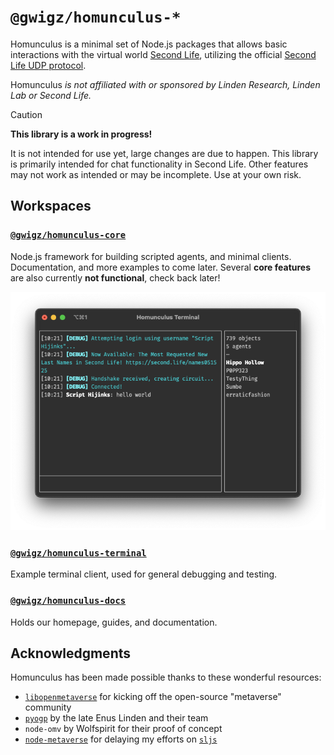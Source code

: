# `@gwigz/homunculus-*`

Homunculus is a minimal set of Node.js packages that allows basic interactions with the virtual world
[Second Life](https://www.secondlife.com), utilizing the official
[Second Life UDP protocol](http://wiki.secondlife.com/wiki/Protocol).

Homunculus _is not affiliated with or sponsored by Linden Research, Linden Lab or
Second Life._

> [!CAUTION]
>
> **This library is a work in progress!**
>
> It is not intended for use yet, large changes are due to happen. This library is primarily intended for chat functionality in Second Life. Other features may not work as intended or may be incomplete. Use at your own risk.

## Workspaces

### [`@gwigz/homunculus-core`](./packages/homunculus-core)

Node.js framework for building scripted agents, and minimal clients. Documentation, and more examples to come later. Several **core features** are also currently **not functional**, check back later!

<div align="center">
  <img src="./packages/homunculus-terminal/terminal.png" />
</div>

### [`@gwigz/homunculus-terminal`](./packages/homunculus-terminal)

Example terminal client, used for general debugging and testing.

### [`@gwigz/homunculus-docs`](./app/homunculus-docs)

Holds our homepage, guides, and documentation.

## Acknowledgments

Homunculus has been made possible thanks to these wonderful resources:

- [`libopenmetaverse`](https://github.com/openmetaversefoundation/libopenmetaverse) for kicking off the open-source "metaverse" community
- [`pyogp`](http://wiki.secondlife.com/wiki/PyOGP) by the late Enus Linden and their team
- `node-omv` by Wolfspirit for their proof of concept
- [`node-metaverse`](https://github.com/CasperTech/node-metaverse) for delaying my efforts on [`sljs`](https://github.com/gwigz/sljs-archive)
